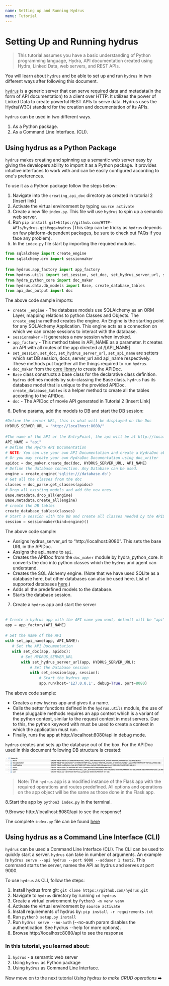 ```yaml
---
name: Setting up and Running Hydrus
menu: Tutorial
---
```


# Setting Up and Running hydrus

> This tutorial assumes you have a basic understanding of Python programming language, Hydra, API documentation created using Hydra, Linked Data, web servers, and REST APIs.

You will learn about `hydrus` and be able to set up and run `hydrus` in two different ways after following this document.

[`hydrus`](https://github.com/HTTP-APIs/hydrus) is a generic server that can serve required data and metadata(in the form of API documentation) to a client over HTTP. It utilizes the power of Linked Data to create powerful REST APIs to serve data. Hydrus uses the Hydra(W3C) standard for the creation and documentation of its APIs.

`hydrus` can be used in two different ways.

1. As a Python package.
2. As a Command Line Interface. (CLI).

## Using hydrus as a Python Package

`hydrus` makes creating and spinning up a semantic web server easy by giving the developers ability to import it as a Python package. It provides intuitive interfaces to work with and can be easily configured according to one's preferences.

To use it as a Python package follow the steps below:

1. Navigate into the `creating_api_doc` directory as created in tutorial 2 [Insert link]
2. Activate the virtual environment by typing `source activate`
3. Create a new file `index.py`. This file will use `hydrus` to spin up a semantic web server.
4. Run `pip install git+https://github.com/HTTP-APIs/hydrus.git#egg=hydrus` (This step can be tricky as `hydrus` depends on few platform-dependent packages, be sure to check out FAQs if you face any problem).
5. In the `index.py` file start by importing the required modules.

```Python
from sqlalchemy import create_engine
from sqlalchemy.orm import sessionmaker

from hydrus.app_factory import app_factory
from hydrus.utils import set_session, set_doc, set_hydrus_server_url, set_api_name
from hydra_python_core import doc_maker
from hydrus.data.db_models import Base, create_database_tables
from api_doc_output import doc
```

The above code sample imports:

- `create _engine` - The database models use SQLAlchemy as an ORM Layer, mapping relations to python Classes and Objects. The `create_engine` method creates the engine. An Engine is the starting point for any SQLAlchemy Application. This engine acts as a connection on which we can create sessions to interact with the database.
- `sessionmaker` - It generates a new session when invoked.
- `app_factory` - This method takes in API_NAME as a parameter. It creates an API with all routes of the app directed at /[API_NAME].
- `set_session`, `set_doc`, `set_hydrus_server_url`, `set_api_name` are setters which set DB session, docs, server_url and api_name respectively. These methods put together all the things required to run `hydrus`.
- `doc_maker` from the [core library](https://github.com/HTTP-APIs/hydra-python-core) to create the APIDoc.
- `Base` class constructs a base class for the declarative class definition.
  `hydrus` defines models by sub-classing the Base class. `hydrus` has its database model that is unique to the provided APIDoc. `create_database_tables` is a helper method to create all the tables according to the APIDoc.
- `doc` - The APIDoc of movie API generated in Tutorial 2 [Insert Link]

6. Define params, add the models to DB and start the DB session:

```python
#Define the server URL, this is what will be displayed on the Doc
HYDRUS_SERVER_URL = "http://localhost:8080/"

#The name of the API or the EntryPoint, the api will be at http://localhost/<API_NAME>
API_NAME = "api"
# Define the Hydra API Documentation
# NOTE: You can use your own API Documentation and create a HydraDoc object using doc_maker
# Or you may create your own HydraDoc Documentation using doc_writer
apidoc = doc_maker.create_doc(doc, HYDRUS_SERVER_URL, API_NAME)
# Define the database connection. Any Database can be used.
engine = create_engine('sqlite:///database.db')
# Get all the classes from the doc
classes = doc_parse.get_classes(apidoc)
# Drop all existing models and add the new ones.
Base.metadata.drop_all(engine)
Base.metadata.create_all(engine)
# create the DB tables
create_database_tables(classes)
# Start a session with the DB and create all classes needed by the APIDoc
session = sessionmaker(bind=engine)()
```

The above code sample:

- Assigns hydrus_server_url to “http://localhost:8080”. This sets the base URL in the APIDoc.
- Assigns the api_name to `api`.
- Creates the APIDoc from the `doc_maker` module by hydra_python_core. It converts the doc into python classes which the `hydrus` and agent can understand.
- Creates the SQL Alchemy engine. (Note that we have used SQLite as a database here, but other databases can also be used here. List of supported databases [here](https://docs.sqlalchemy.org/en/13/orm/tutorial.html).)
- Adds all the predefined models to the database.
- Starts the database session.

7. Create a `hydrus` app and start the server

```python

# Create a hydrus app with the API name you want, default will be "api"
app = app_factory(API_NAME)

# Set the name of the API
with set_api_name(app, API_NAME):
   # Set the API Documentation
   with set_doc(app, apidoc):
       # Set HYDRUS_SERVER_URL
       with set_hydrus_server_url(app, HYDRUS_SERVER_URL):
           # Set the Database session
           with set_session(app, session):
               # Start the hydrus app
               app.run(host='127.0.0.1', debug=True, port=8080)
```

The above code sample:

- Creates a new `hydrus` app and gives it a name.
- Calls the setter functions defined in the `hydrus.utils` module, the use of these pluggable methods requires an app context which is a variant of the python context, similar to the request context in most servers. Due to this, the python keyword with must be used to create a context in which the application must run.
- Finally, runs the app at http://localhost:8080/api in debug mode.

`hydrus` creates and sets up the database out of the box. For the APIDoc used in this document following DB structure is created:

![DB](../../../static/images/db-structure.png)

> Note: The `hydrus` app is a modified instance of the Flask app with the required operations and routes predefined. All options and operations on the app object will be the same as those done in the Flask app.

8.Start the app by `python3 index.py` in the terminal.

9.Browse http://localhost:8080/api to see the response!

The complete `index.py` file can be found [here](https://gist.github.com/priyanshunayan/a2de41705aaf9fd0e43508ef12a916f4)

## Using hydrus as a Command Line Interface (CLI)

`hydrus` can be used a Command Line Interface (CLI). The CLI can be used to quickly start a server. `hydrus` can take in number of arguments. An example is `hydrus serve --api hydrus --port 9000 --adduser 1 test2`. This command starts the server, names the API as hydrus and serves at port 9000.

To use `hydrus` as CLI, follow the steps:

1. Install hydrus from git: `git clone https://github.com/hydrus.git`
2. Navigate to `hydrus` directory by running `cd hydrus`
3. Create a virtual environment by `Python3 -m venv venv`
4. Activate the virtual environment by `source activate`
5. Install requirements of hydrus by: `pip install -r requirements.txt` <!-- Or install by poetry -->
6. Run `python3 setup.py install`
7. Run `hydrus serve --no-auth` (--no-auth param disables the authentication. See hydrus --help for more options).
8. Browse http://localhost:8080/api to see the response

### In this tutorial, you learned about:

1. `hydrus` - a semantic web server
2. Using `hydrus` as Python package
3. Using `hydrus` as Command Line Interface.

Now move on to the next tutorial _Using hydrus to make CRUD operations_ ➡️
